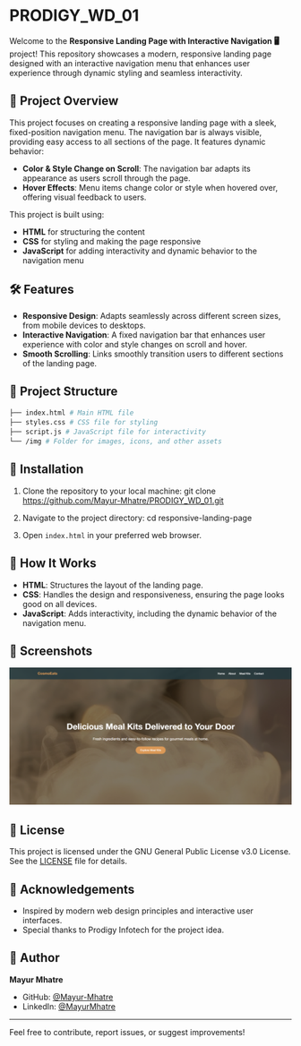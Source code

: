 # PRODIGY_WD_01

Welcome to the **Responsive Landing Page with Interactive Navigation 🖥️** project! This repository showcases a modern, responsive landing page designed with an interactive navigation menu that enhances user experience through dynamic styling and seamless interactivity.

## 🚀 Project Overview

This project focuses on creating a responsive landing page with a sleek, fixed-position navigation menu. The navigation bar is always visible, providing easy access to all sections of the page. It features dynamic behavior:

- **Color & Style Change on Scroll**: The navigation bar adapts its appearance as users scroll through the page.
- **Hover Effects**: Menu items change color or style when hovered over, offering visual feedback to users.

This project is built using:
- **HTML** for structuring the content
- **CSS** for styling and making the page responsive
- **JavaScript** for adding interactivity and dynamic behavior to the navigation menu

## 🛠️ Features

- **Responsive Design**: Adapts seamlessly across different screen sizes, from mobile devices to desktops.
- **Interactive Navigation**: A fixed navigation bar that enhances user experience with color and style changes on scroll and hover.
- **Smooth Scrolling**: Links smoothly transition users to different sections of the landing page.

## 📂 Project Structure
```graphql
├── index.html # Main HTML file
├── styles.css # CSS file for styling
├── script.js # JavaScript file for interactivity
└── /img # Folder for images, icons, and other assets
```

## 🔧 Installation

1. Clone the repository to your local machine:
git clone https://github.com/Mayur-Mhatre/PRODIGY_WD_01.git

2. Navigate to the project directory:
cd responsive-landing-page

3. Open `index.html` in your preferred web browser.

## 🌟 How It Works

- **HTML**: Structures the layout of the landing page.
- **CSS**: Handles the design and responsiveness, ensuring the page looks good on all devices.
- **JavaScript**: Adds interactivity, including the dynamic behavior of the navigation menu.

## 📸 Screenshots

![Landing Page](img/landing_page_screenshot.png)

## 📝 License

This project is licensed under the GNU General Public License v3.0 License. See the [LICENSE](LICENSE) file for details.

## 🙌 Acknowledgements

- Inspired by modern web design principles and interactive user interfaces.
- Special thanks to Prodigy Infotech for the project idea.

## 👤 Author

**Mayur Mhatre**

- GitHub: [@Mayur-Mhatre](https://github.com/Mayur-Mhatre/)
- LinkedIn: [@MayurMhatre](https://www.linkedin.com/in/mayurmhatre/)

---

Feel free to contribute, report issues, or suggest improvements!

